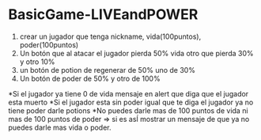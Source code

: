 # BasicGame-LIVEandPOWER
  1) crear un jugador que tenga nickname, vida(100puntos), poder(100puntos) 
  2) Un botón que al atacar el jugador pierda 50% vida otro que pierda 30% y otro 10% 
  3) un botón de potion de regenerar de 50% uno de 30%
  4) Un botón de poder de 50% y otro de 100%  
  
  *Si el jugador ya tiene 0 de vida mensaje en alert que diga que el jugador esta muerto 
  *Si el jugador esta sin poder igual que te diga el jugador ya no tiene poder darle potions 
  *No puedes darle mas de 100 puntos de vida ni mas de 100 puntos de poder => si es asÍ mostrar un mensaje de que ya no puedes darle mas vida o poder.
